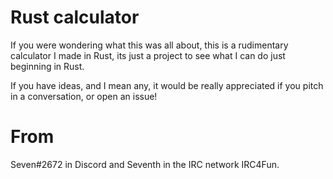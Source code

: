 # Rust calculator

If you were wondering what this was all about, this is a rudimentary calculator I made in Rust, its just a project to see what I can do just beginning in Rust.

If you have ideas, and I mean any, it would be really appreciated if you pitch in a conversation, or open an issue!

# From

Seven#2672 in Discord and Seventh in the IRC network IRC4Fun.
